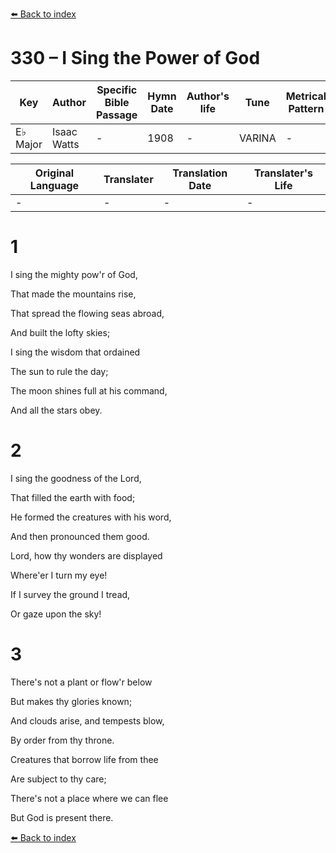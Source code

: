 [⬅️ Back to index](../README.md)

# 330 – I Sing the Power of God

Key | Author   | Specific Bible Passage     |Hymn Date |Author's life |Tune |Metrical Pattern   |Composer/Source
-- | --------- | ---------------------------|----------|--------------|-----|-------------------|-------------  
E♭ Major |Isaac Watts |- |1908 |- |VARINA |- |-

Original Language | Translater | Translation Date   | Translater's Life  
----------------- | --------- | --------------------|-------------     
\- |- |- |-




# 1

I sing the mighty pow'r of God,

That made the mountains rise,

That spread the flowing seas abroad,

And built the lofty skies;

I sing the wisdom that ordained

The sun to rule the day;

The moon shines full at his command,

And all the stars obey.



# 2

I sing the goodness of the Lord,

That filled the earth with food;

He formed the creatures with his word,

And then pronounced them good.

Lord, how thy wonders are displayed

Where'er I turn my eye!

If I survey the ground I tread,

Or gaze upon the sky!



# 3

There's not a plant or flow'r below

But makes thy glories known;

And clouds arise, and tempests blow,

By order from thy throne.

Creatures that borrow life from thee

Are subject to thy care;

There's not a place where we can flee

But God is present there.



[⬅️ Back to index](../README.md)

